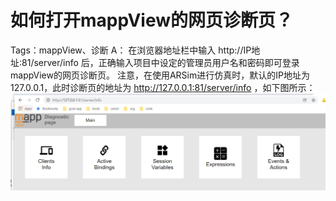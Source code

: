 # 如何打开mappView的网页诊断页？
Tags：mappView、诊断
A：
在浏览器地址栏中输入 http://IP地址:81/server/info 后，正确输入项目中设定的管理员用户名和密码即可登录mappView的网页诊断页。
注意，在使用ARSim进行仿真时，默认的IP地址为127.0.0.1，此时诊断页的地址为 http://127.0.0.1:81/server/info ，如下图所示：
![Img](./FILES/005如何打开mappView的网页诊断页？.md/img-20220530004604.png)

